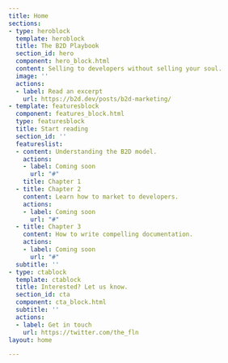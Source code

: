 ```yaml
---
title: Home
sections:
- type: heroblock
  template: heroblock
  title: The B2D Playbook
  section_id: hero
  component: hero_block.html
  content: Selling to developers without selling your soul.
  image: ''
  actions:
  - label: Read an excerpt
    url: https://b2d.dev/posts/b2d-marketing/
- template: featuresblock
  component: features_block.html
  type: featuresblock
  title: Start reading
  section_id: ''
  featureslist:
  - content: Understanding the B2D model.
    actions:
    - label: Coming soon
      url: "#"
    title: Chapter 1
  - title: Chapter 2
    content: Learn how to market to developers.
    actions:
    - label: Coming soon
      url: "#"
  - title: Chapter 3
    content: How to write compelling documentation.
    actions:
    - label: Coming soon
      url: "#"
  subtitle: ''
- type: ctablock
  template: ctablock
  title: Interested? Let us know.
  section_id: cta
  component: cta_block.html
  subtitle: ''
  actions:
  - label: Get in touch
    url: https://twitter.com/the_fln
layout: home

---
```

